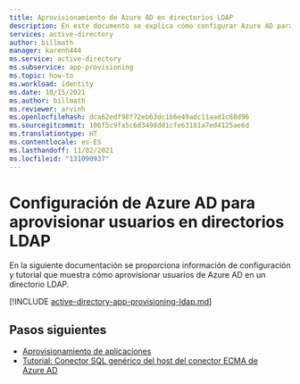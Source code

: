 ```yaml
---
title: Aprovisionamiento de Azure AD en directorios LDAP
description: En este documento se explica cómo configurar Azure AD para aprovisionar usuarios en un directorio LDAP.
services: active-directory
author: billmath
manager: karenh444
ms.service: active-directory
ms.subservice: app-provisioning
ms.topic: how-to
ms.workload: identity
ms.date: 10/15/2021
ms.author: billmath
ms.reviewer: arvinh
ms.openlocfilehash: dca62edf98f72eb63dc1b6e49adc11aad1c88d96
ms.sourcegitcommit: 106f5c9fa5c6d3498dd1cfe63181a7ed4125ae6d
ms.translationtype: HT
ms.contentlocale: es-ES
ms.lasthandoff: 11/02/2021
ms.locfileid: "131090937"
---
```

# <a name="configuring-azure-ad-to-provision-users-into-ldap-directories"></a>Configuración de Azure AD para aprovisionar usuarios en directorios LDAP
En la siguiente documentación se proporciona información de configuración y tutorial que muestra cómo aprovisionar usuarios de Azure AD en un directorio LDAP.  


[!INCLUDE [active-directory-app-provisioning-ldap.md](../../../includes/active-directory-app-provisioning-ldap.md)]

## <a name="next-steps"></a>Pasos siguientes

- [Aprovisionamiento de aplicaciones](user-provisioning.md)
- [Tutorial: Conector SQL genérico del host del conector ECMA de Azure AD](tutorial-ecma-sql-connector.md)
